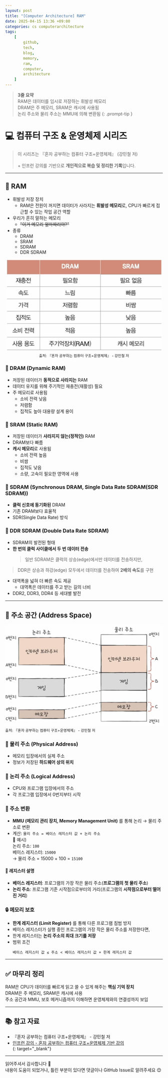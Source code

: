 ```yaml
---
layout: post
title: "[Computer Architecture] RAM"
date: 2025-04-15 13:36 +09:00
categories: cs computerarchitecture
tags:
    [
        github,
        tech,
        blog,
        memory,
        ram,
        computer,
        architecture
    ]
---
```


> **3줄 요약**
<br>RAM은 데이터를 임시로 저장하는 휘발성 메모리
<br>DRAM은 주 메모리, SRAM은 캐시에 사용됨
<br>논리 주소와 물리 주소는 MMU에 의해 변환됨
{: .prompt-tip }

# 💻 컴퓨터 구조 & 운영체제 시리즈

> 이 시리즈는 『혼자 공부하는 컴퓨터 구조+운영체제』 (강민철 저)  
> <br> + 인프런 강의를 기반으로 **개인적으로 복습 및 정리한 기록**입니다.

---

## 💾 RAM

- 휘발성 저장 장치  
  - RAM은 전원이 꺼지면 데이터가 사라지는 **휘발성 메모리**로, CPU가 빠르게 접근할 수 있는 작업 공간 역할
- 우리가 흔히 말하는 메모리
  - ~~"이거 메모리 얼마짜리야?"~~
- 종류  
  - DRAM  
  - SRAM  
  - SDRAM  
  - DDR SDRAM

<div style="text-align: center;">
  <img src="assets/img/cs/ram-types.png" alt="DRAM vs SRAM" width="500"/>
  <br/>
  <sub>출처: 『혼자 공부하는 컴퓨터 구조+운영체제』 - 강민철 저</sub>
</div>

### 🔸 DRAM (Dynamic RAM)

- 저장된 데이터가 **동적으로 사라지는** RAM  
- 데이터 유지를 위해 주기적인 재충전(재활성) 필요  
- 주 메모리로 사용됨  
  - 소비 전력 낮음  
  - 저렴함  
  - 집적도 높아 대용량 설계 용이



### 🔸 SRAM (Static RAM)

- 저장된 데이터가 **사라지지 않는(정적인)** RAM  
- DRAM보다 빠름  
- **캐시 메모리**로 사용됨  
  - 소비 전력 높음  
  - 비쌈  
  - 집적도 낮음  
  - 소량, 고속이 필요한 영역에 사용

### 🔸 SDRAM (Synchronous DRAM, Single Data Rate SDRAM(SDR SDRAM))

- **클럭 신호에 동기화된** DRAM  
- 기존 DRAM보다 효율적  
- SDR(Single Data Rate) 방식



### 🔸 DDR SDRAM (Double Data Rate SDRAM)

- SDRAM의 발전된 형태  
- **한 번의 클럭 사이클에서 두 번 데이터 전송**  
  > 일반 SDRAM은 클럭의 상승(edge)에서만 데이터를 전송하지만,  
> DDR은 상승과 하강(edge) 모두에서 데이터를 전송하여 **2배의 속도**를 구현
- 대역폭을 넓혀 더 빠른 속도 제공  
  - 대역폭은 데이터를 주고 받는 길의 너비
- DDR2, DDR3, DDR4 등 세대별 발전

---

## 🧭 주소 공간 (Address Space)

![주소 공간 개념도](assets/img/cs/address-space.png)  
<sub>출처: 『혼자 공부하는 컴퓨터 구조+운영체제』 - 강민철 저</sub>



### 🔹 물리 주소 (Physical Address)

- 메모리 입장에서의 실제 주소  
- 정보가 저장된 **하드웨어 상의 위치**

### 🔹 논리 주소 (Logical Address)

- CPU와 프로그램 입장에서의 주소  
- 각 프로그램 입장에서 0번지부터 시작

### 🔸 주소 변환

- **MMU (메모리 관리 장치, Memory Management Unit)** 를 통해 논리 → 물리 주소로 변환  
- 계산: `물리 주소 = 베이스 레지스터 값 + 논리 주소`  
  🧮 예시)  
  논리 주소: `100`  
  베이스 레지스터: `15000`  
  → 물리 주소 = 15000 + 100 = `15100`

#### 🔸 레지스터 설명

- **베이스 레지스터**: 프로그램의 가장 작은 물리 주소(**프로그램의 첫 물리 주소**)  
- **논리 주소**: 프로그램 기준 시작점으로부터의 거리(프로그램의 **시작점으로부터 떨어진 거리**)

### 🔒 메모리 보호

- **한계 레지스터 (Limit Register)** 를 통해 다른 프로그램 침범 방지
- 베이스 레지스터가 실행 중인 프로그램의 가장 작은 물리 주소를 저장한다면,
- 한계 레지스터는 **논리 주소의 최대 크기를 저장**  
- 범위 조건  
  ```
  베이스 레지스터 값 ≤ 주소 < 베이스 레지스터 값 + 한계 레지스터 값
  ```

---

## ✅ 마무리 정리

RAM은 CPU가 데이터를 빠르게 읽고 쓸 수 있게 해주는 **핵심 기억 장치**  
DRAM은 주 메모리, SRAM은 캐시에 사용  
주소 공간과 MMU, 보호 메커니즘까지 이해하면 운영체제와의 연결성까지 보임

---

## 📚 참고 자료

- 『혼자 공부하는 컴퓨터 구조+운영체제』 - 강민철 저  
- [인프런 강의 - 혼자 공부하는 컴퓨터 구조+운영체제 기반 강의](https://www.inflearn.com/course/%ED%98%BC%EC%9E%90-%EA%B3%B5%EB%B6%80%ED%95%98%EB%8A%94-%EC%BB%B4%ED%93%A8%ED%84%B0%EA%B5%AC%EC%A1%B0-%EC%9A%B4%EC%98%81%EC%B2%B4%EC%A0%9C)  
{: target="_blank"}

---

읽어주셔서 감사합니다 🙌  
내용이 도움이 되었거나, 틀린 부분이 있다면 댓글이나 GitHub Issue로 알려주세요 😊
